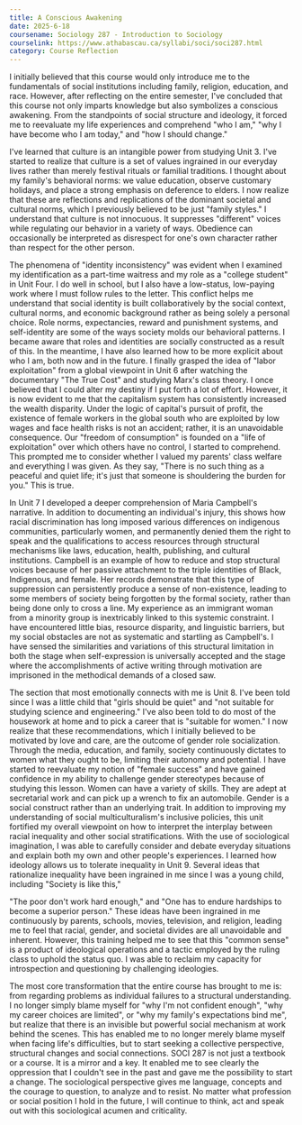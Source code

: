 ```yaml
---
title: A Conscious Awakening
date: 2025-6-18
coursename: Sociology 287 - Introduction to Sociology
courselink: https://www.athabascau.ca/syllabi/soci/soci287.html
category: Course Reflection
---
```


I initially believed that this course would only introduce me to the fundamentals of social
institutions including family, religion, education, and race. However, after reflecting on the entire
semester, I've concluded that this course not only imparts knowledge but also symbolizes a
conscious awakening. From the standpoints of social structure and ideology, it forced me to
reevaluate my life experiences and comprehend "who I am," "why I have become who I am
today," and "how I should change."

I've learned that culture is an intangible power from studying Unit 3. I've started to realize that
culture is a set of values ingrained in our everyday lives rather than merely festival rituals or
familial traditions. I thought about my family's behavioral norms: we value education, observe
customary holidays, and place a strong emphasis on deference to elders. I now realize that these
are reflections and replications of the dominant societal and cultural norms, which I previously
believed to be just "family styles." I understand that culture is not innocuous. It suppresses
"different" voices while regulating our behavior in a variety of ways. Obedience can occasionally
be interpreted as disrespect for one's own character rather than respect for the other person.

The phenomena of "identity inconsistency" was evident when I examined my identification as a
part-time waitress and my role as a "college student" in Unit Four. I do well in school, but I also
have a low-status, low-paying work where I must follow rules to the letter. This conflict helps me
understand that social identity is built collaboratively by the social context, cultural norms, and
economic background rather as being solely a personal choice. Role norms, expectancies, reward
and punishment systems, and self-identity are some of the ways society molds our behavioral
patterns. I became aware that roles and identities are socially constructed as a result of this. In 
the meantime, I have also learned how to be more explicit about who I am, both now and in the
future. I finally grasped the idea of "labor exploitation" from a global viewpoint in Unit 6 after watching
the documentary "The True Cost" and studying Marx's class theory. I once believed that I could
alter my destiny if I put forth a lot of effort. However, it is now evident to me that the capitalism
system has consistently increased the wealth disparity. Under the logic of capital's pursuit of
profit, the existence of female workers in the global south who are exploited by low wages and
face health risks is not an accident; rather, it is an unavoidable consequence. Our "freedom of
consumption" is founded on a "life of exploitation" over which others have no control, I started
to comprehend. This prompted me to consider whether I valued my parents' class welfare and
everything I was given. As they say, "There is no such thing as a peaceful and quiet life; it's just
that someone is shouldering the burden for you." This is true.

In Unit 7 I developed a deeper comprehension of Maria Campbell's narrative. In addition to
documenting an individual's injury, this shows how racial discrimination has long imposed
various differences on indigenous communities, particularly women, and permanently denied
them the right to speak and the qualifications to access resources through structural mechanisms
like laws, education, health, publishing, and cultural institutions. Campbell is an example of how
to reduce and stop structural voices because of her passive attachment to the triple identities of
Black, Indigenous, and female. Her records demonstrate that this type of suppression can
persistently produce a sense of non-existence, leading to some members of society being
forgotten by the formal society, rather than being done only to cross a line. My experience as an
immigrant woman from a minority group is inextricably linked to this systemic constraint. I have
encountered little bias, resource disparity, and linguistic barriers, but my social obstacles are not
as systematic and startling as Campbell's. I have sensed the similarities and variations of this
structural limitation in both the stage when self-expression is universally accepted and the stage
where the accomplishments of active writing through motivation are imprisoned in the
methodical demands of a closed saw.

The section that most emotionally connects with me is Unit 8. I've been told since I was a little
child that "girls should be quiet" and "not suitable for studying science and engineering." I've
also been told to do most of the housework at home and to pick a career that is "suitable for
women." I now realize that these recommendations, which I initially believed to be motivated by
love and care, are the outcome of gender role socialization. Through the media, education, and
family, society continuously dictates to women what they ought to be, limiting their autonomy
and potential. I have started to reevaluate my notion of "female success" and have gained
confidence in my ability to challenge gender stereotypes because of studying this lesson. Women
can have a variety of skills. They are adept at secretarial work and can pick up a wrench to fix an
automobile. Gender is a social construct rather than an underlying trait. In addition to improving
my understanding of social multiculturalism's inclusive policies, this unit fortified my overall
viewpoint on how to interpret the interplay between racial inequality and other social
stratifications. With the use of sociological imagination, I was able to carefully consider and
debate everyday situations and explain both my own and other people's experiences.
I learned how ideology allows us to tolerate inequality in Unit 9. Several ideas that rationalize
inequality have been ingrained in me since I was a young child, including "Society is like this,"

"The poor don't work hard enough," and "One has to endure hardships to become a superior
person." These ideas have been ingrained in me continuously by parents, schools, movies,
television, and religion, leading me to feel that racial, gender, and societal divides are all
unavoidable and inherent. However, this training helped me to see that this "common sense" is a
product of ideological operations and a tactic employed by the ruling class to uphold the status
quo. I was able to reclaim my capacity for introspection and questioning by challenging
ideologies.

The most core transformation that the entire course has brought to me is: from regarding
problems as individual failures to a structural understanding. I no longer simply blame myself for
"why I'm not confident enough", "why my career choices are limited", or "why my family's
expectations bind me", but realize that there is an invisible but powerful social mechanism at
work behind the scenes. This has enabled me to no longer merely blame myself when facing
life's difficulties, but to start seeking a collective perspective, structural changes and social
connections. SOCI 287 is not just a textbook or a course. It is a mirror and a key. It enabled me
to see clearly the oppression that I couldn't see in the past and gave me the possibility to start a
change. The sociological perspective gives me language, concepts and the courage to question, to
analyze and to resist. No matter what profession or social position I hold in the future, I will
continue to think, act and speak out with this sociological acumen and criticality.
